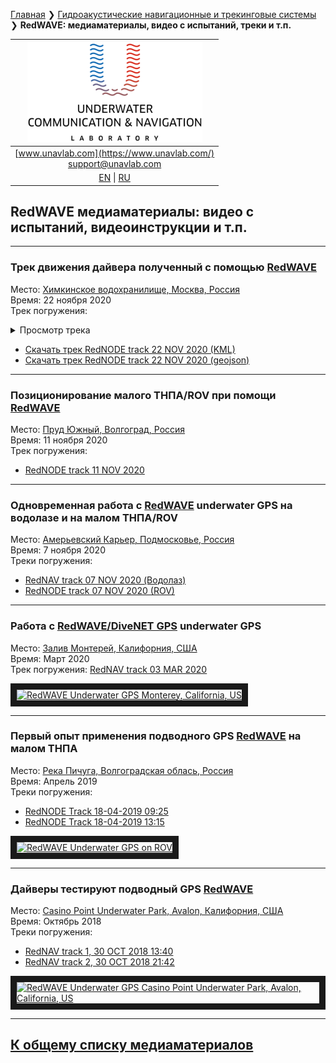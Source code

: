 [Главная](/README_RU) ❯ [Гидроакустические навигационные и трекинговые системы](/navigation_and_tracking_systems_ru) ❯ **RedWAVE: медиаматериалы, видео с испытаний, треки и т.п.**

| ![logo](/documentation/sm_logo.png) |
| :---: |
| [www.unavlab.com](https://www.unavlab.com/) <br/> [support@unavlab.com](mailto:support@unavlab.com) |
| [EN](\documentation\EN\RedWAVE\media) \| [RU](\documentation\RU\RedWAVE\media) |

## RedWAVE медиаматериалы: видео с испытаний, видеоинструкции и т.п.

______  


### Трек движения дайвера полученный с помощью  [RedWAVE](/documentation/EN/RedWAVE/RedWAVE_DataBrief_en.md)  
Место: [Химкинское водохранилище, Москва, Россия](https://goo.gl/maps/T3ipWGqQJ65j9p5w7)  
Время: 22 ноября 2020  
Трек погружения:  

<details><summary>Просмотр трека</summary>

```mermaid
graph TD;
    A-->B;
    A-->C;
    B-->D;
    C-->D;
```
  
  
```geojson
{
  "type": "FeatureCollection",
  "name": "kml",
  "crs": { "type": "name", "properties": { "name": "urn:ogc:def:crs:OGC:1.3:CRS84" } },
  "features": [
{ "type": "Feature", "properties": { "Name": "BASE 1 track" }, "geometry": { "type": "Point", "coordinates": [ 37.469684, 55.838203 ] } },
{ "type": "Feature", "properties": { "Name": "BASE 2 track" }, "geometry": { "type": "Point", "coordinates": [ 37.475868, 55.838623 ] } },
{ "type": "Feature", "properties": { "Name": "BASE 3 track" }, "geometry": { "type": "Point", "coordinates": [ 37.475048, 55.839225 ] } },
{ "type": "Feature", "properties": { "Name": "BASE 4 track" }, "geometry": { "type": "Point", "coordinates": [ 37.470756, 55.837165 ] } },
{ "type": "Feature", "properties": { "Name": "UNR (FLT) track" }, "geometry": { "type": "LineString", "coordinates": [ [ 37.4753189, 55.83876037 ], [ 37.4753189, 55.83876037 ], [ 37.47531318, 55.83876037 ], [ 37.47531089, 55.83876189 ], [ 37.4753086, 55.83876304 ], [ 37.4753044, 55.83876228 ], [ 37.47530059, 55.83876151 ], [ 37.47529487, 55.83875922 ], [ 37.47528953, 55.83875922 ], [ 37.47528647, 55.8387596 ], [ 37.47528189, 55.83875999 ], [ 37.4752777, 55.83876189 ], [ 37.47527351, 55.83876151 ], [ 37.47526931, 55.83876724 ], [ 37.4752655, 55.83877144 ], [ 37.47526016, 55.83877258 ], [ 37.4752552, 55.83877601 ], [ 37.47524909, 55.83877906 ], [ 37.4752407, 55.83878134 ], [ 37.47523231, 55.8387844 ], [ 37.47522697, 55.83878592 ], [ 37.47521972, 55.83878821 ], [ 37.47521247, 55.83878974 ], [ 37.47520484, 55.838790499999988 ], [ 37.47519989, 55.83879241 ], [ 37.47519912, 55.83879508 ], [ 37.47519798, 55.83879852 ], [ 37.47520065, 55.83880233 ], [ 37.47520256, 55.83880615 ], [ 37.47520065, 55.83880539 ], [ 37.47519454, 55.83880272 ], [ 37.47518806, 55.83880043 ], [ 37.47518081, 55.8387989 ], [ 37.47517204, 55.83879546 ], [ 37.47516364, 55.83879012 ], [ 37.4751583, 55.83878326 ], [ 37.47515716, 55.83877716 ], [ 37.47516059, 55.8387722 ], [ 37.4751667, 55.83877258 ], [ 37.47517394, 55.83876915 ], [ 37.47518005, 55.83876686 ], [ 37.47518348, 55.8387638 ], [ 37.47518653, 55.83876151 ], [ 37.47518958, 55.83876075 ], [ 37.47519149, 55.83876037 ], [ 37.47519569, 55.83876037 ], [ 37.47519989, 55.83875731 ], [ 37.47520256, 55.8387535 ], [ 37.47520713, 55.83875083 ], [ 37.47521285, 55.83875083 ], [ 37.47521514, 55.83874854 ], [ 37.47521933, 55.83874854 ], [ 37.47522162, 55.83874702 ], [ 37.4752243, 55.83874588 ], [ 37.47522926, 55.83874244 ], [ 37.47523536, 55.8387413 ], [ 37.47524108, 55.83873939 ], [ 37.47524604, 55.83873825 ], [ 37.47525023, 55.83873481 ], [ 37.47525558, 55.83873214 ], [ 37.47526054, 55.83873061 ], [ 37.47526512, 55.83873138 ], [ 37.47526931, 55.838731 ], [ 37.47527007, 55.83872909 ], [ 37.47527312, 55.83872909 ], [ 37.47527808, 55.83872756 ], [ 37.47528609, 55.8387268 ], [ 37.47529334, 55.83872336000001 ], [ 37.47530059, 55.83872069 ], [ 37.47530784, 55.83871916 ], [ 37.47531508, 55.8387184 ], [ 37.47532119, 55.83871687 ], [ 37.47532615, 55.83871421 ], [ 37.47533035, 55.83871078 ], [ 37.47533721, 55.83870849 ], [ 37.4753479, 55.8387104 ], [ 37.47535667, 55.8387123 ], [ 37.47536354, 55.83871535 ], [ 37.47537002, 55.83871726 ], [ 37.47537498, 55.83871955 ], [ 37.47537803, 55.83871802 ], [ 37.47538108, 55.83871649 ], [ 37.47538566, 55.83871383 ], [ 37.47539177, 55.838714970000012 ], [ 37.47539596, 55.83871345 ], [ 37.47539825, 55.83870925 ], [ 37.47540206, 55.83870773 ], [ 37.4754074, 55.83870659 ], [ 37.47541274, 55.83870963 ], [ 37.47541618, 55.83870773 ], [ 37.4754177, 55.83870582 ], [ 37.47541808, 55.83870429 ], [ 37.47541198, 55.83869857 ], [ 37.47540588, 55.83869514 ], [ 37.4753971, 55.83869132 ], [ 37.47538986, 55.83868903 ], [ 37.47537841, 55.83868979 ], [ 37.47536621, 55.838692079999987 ], [ 37.47535552, 55.838690940000014 ], [ 37.47534904, 55.83869285 ], [ 37.47534179, 55.838690940000014 ], [ 37.47533607, 55.83869246 ], [ 37.47533111, 55.83869399 ], [ 37.47531891, 55.83869933 ], [ 37.4753109, 55.83870201 ], [ 37.47530288, 55.8387062 ], [ 37.47529831, 55.8387104 ], [ 37.47528762, 55.83870658 ], [ 37.47527999, 55.83870506 ], [ 37.47527389, 55.83870353 ], [ 37.47526893, 55.83870582 ], [ 37.47525939, 55.83871154 ], [ 37.475251, 55.83871688 ], [ 37.47524413, 55.83871726 ], [ 37.47523727, 55.83871802 ], [ 37.47523078, 55.83871802 ], [ 37.47522353, 55.83871955 ], [ 37.47522048, 55.83872413 ], [ 37.47521781, 55.83872565 ], [ 37.47521056, 55.838731 ], [ 37.47520408, 55.83873443 ], [ 37.4751995, 55.83873481 ], [ 37.47518653, 55.83874091 ], [ 37.47516746, 55.83875083 ], [ 37.475148, 55.83875961 ], [ 37.47512931, 55.8387699 ], [ 37.47511901, 55.83877562 ], [ 37.47511291, 55.838779820000013 ], [ 37.47510871, 55.83878058 ], [ 37.47510681, 55.8387802 ], [ 37.47510261, 55.838778299999987 ], [ 37.47509994, 55.83877677 ], [ 37.47509689, 55.83876533 ], [ 37.4750965, 55.83875693 ], [ 37.47509994, 55.83875312 ], [ 37.47510261, 55.83874854 ], [ 37.47510605, 55.83874549 ], [ 37.475111, 55.838744729999988 ], [ 37.47511405, 55.83874283 ], [ 37.47511748, 55.83873901 ], [ 37.47511939, 55.83873634 ], [ 37.47512168, 55.8387329 ], [ 37.47512626, 55.83873252 ], [ 37.47512778, 55.83872832 ], [ 37.4751316, 55.8387268 ], [ 37.47513389, 55.83872603 ], [ 37.47513808, 55.83872413 ], [ 37.47514571, 55.83872489 ], [ 37.4751522, 55.83872222 ], [ 37.47515792, 55.838721840000012 ], [ 37.47516403, 55.838721840000012 ], [ 37.47516899, 55.838721840000012 ], [ 37.47517509, 55.83872069 ], [ 37.4751789, 55.83871955 ], [ 37.4751808, 55.83871726 ], [ 37.47518004, 55.83871421 ], [ 37.47517889, 55.83871078 ], [ 37.47517966, 55.83871002 ], [ 37.47518347, 55.83871002 ], [ 37.47518958, 55.83870888 ], [ 37.47519531, 55.83870353 ], [ 37.47520179, 55.83869933 ], [ 37.47520713, 55.83869666 ], [ 37.4752117, 55.83869399 ], [ 37.47521743, 55.83869437 ], [ 37.47522239, 55.83869475 ], [ 37.47522849, 55.838692079999987 ], [ 37.47523536, 55.83869017 ], [ 37.47523955, 55.83868712000001 ], [ 37.47524489, 55.83868521 ], [ 37.47524947, 55.83868445 ], [ 37.47525367, 55.83868559 ], [ 37.47525634, 55.83868674 ], [ 37.47525901, 55.83868598 ], [ 37.47526359, 55.83868674 ], [ 37.47526969, 55.83868559 ], [ 37.47527694, 55.83868483 ], [ 37.47528151, 55.838681400000013 ], [ 37.47528686, 55.83868026 ], [ 37.47529144, 55.83867836 ], [ 37.47529716, 55.83867721 ], [ 37.47530098, 55.83867531 ], [ 37.47530441, 55.83867378 ], [ 37.47530784, 55.83867454 ], [ 37.47531279, 55.83867378 ], [ 37.47531775, 55.83867492000001 ], [ 37.47532081, 55.83867263 ], [ 37.47532539, 55.83867225 ], [ 37.47532806, 55.83867073 ], [ 37.47533111, 55.83866805 ], [ 37.47533454, 55.83866653 ], [ 37.47533797, 55.83866386 ], [ 37.47534331, 55.83866386 ], [ 37.47534675, 55.83866271 ], [ 37.47535018, 55.83866195 ], [ 37.47535362, 55.83866157 ], [ 37.47535858, 55.83866271 ], [ 37.47536201, 55.83866233 ], [ 37.47536392, 55.83866195 ], [ 37.47536621, 55.83866157 ], [ 37.4753704, 55.83866424 ], [ 37.4753765, 55.83866805 ], [ 37.47538223, 55.83867225 ], [ 37.47538566, 55.83867187 ], [ 37.47538719, 55.83867378 ], [ 37.47538909, 55.83867492000001 ], [ 37.47538871, 55.83867263 ], [ 37.47538833, 55.83867263 ], [ 37.47538948, 55.83867378 ], [ 37.47539024, 55.83867492000001 ], [ 37.47539253, 55.83867912 ], [ 37.47539406, 55.83868178 ], [ 37.47539482, 55.83868179 ], [ 37.4753952, 55.83868141 ], [ 37.47539367, 55.83868217 ], [ 37.475391, 55.83867988 ], [ 37.47538909, 55.83867683 ], [ 37.47538642, 55.83867454 ], [ 37.47538337, 55.83867149 ], [ 37.47538146, 55.83867149 ], [ 37.47537726, 55.83866729 ], [ 37.47537459, 55.83866576 ], [ 37.47537154, 55.83866653 ], [ 37.47536964, 55.83866424 ], [ 37.47536888, 55.83866462 ], [ 37.47537002, 55.83866615 ], [ 37.47536964, 55.83866271 ], [ 37.47537231, 55.83866195 ], [ 37.47537421, 55.83865966 ], [ 37.47537536, 55.83865966 ], [ 37.47537764, 55.83866195 ], [ 37.47537879, 55.83866195 ], [ 37.47538108, 55.838665 ], [ 37.47538566, 55.83867149 ], [ 37.47538871, 55.838676070000012 ], [ 37.47539062, 55.83867912 ], [ 37.47538986, 55.83868179 ], [ 37.47539329, 55.83868445 ], [ 37.47539748, 55.838690940000014 ], [ 37.47539901, 55.83869857 ], [ 37.47540282, 55.83870963 ], [ 37.47540473, 55.83871993 ], [ 37.47540587, 55.83872756 ], [ 37.47540511, 55.83873176 ], [ 37.47540244, 55.83873634 ], [ 37.47540206, 55.83874054 ], [ 37.47540358, 55.83874626 ], [ 37.47540511, 55.83875159 ], [ 37.47540625, 55.8387577 ], [ 37.47540816, 55.83876609 ], [ 37.4754093, 55.83877296 ], [ 37.47541159, 55.83877868 ], [ 37.47541159, 55.83878478 ], [ 37.47541121, 55.83878974 ], [ 37.47541083, 55.83879432 ], [ 37.47541045, 55.83880157 ] ] } }
]
}
```

<script src="https://embed.github.com/view/geojson/ucnl/ucnl.github.io/documentation/rednode_track_22_10_2020_13-39-24.geojson"></script>

</details>
  
* [Скачать трек RedNODE track 22 NOV 2020 (KML)](/documentation/rednode_track_22-10-2020-13-39-24.kml)
* [Скачать трек RedNODE track 22 NOV 2020 (geojson)](/documentation/rednode_track_22_10_2020_13-39-24.geojson)

______  


### Позиционирование малого ТНПА/ROV при помощи [RedWAVE](/documentation/EN/RedWAVE/RedWAVE_DataBrief_en.md)  
Место: [Пруд Южный, Волгоград, Россия](https://goo.gl/maps/xjJrX28KmWDdJxLC9)  
Время: 11 ноября 2020  
Трек погружения:  
- [RedNODE track 11 NOV 2020](/documentation/UGPSHub_Tracks_14-31-20.kml)


______  

### Одновременная работа с [RedWAVE](/documentation/RU/RedWAVE/RedWAVE_DataBrief_ru.md) underwater GPS на водолазе и на малом ТНПА/ROV
Место: [Амерьевский Карьер, Подмосковье, Россия](https://goo.gl/maps/BftxRy1cKA6ZsUUP6)  
Время: 7 ноября 2020  
Треки погружения: 
- [RedNAV track 07 NOV 2020 (Водолаз)](/documentation/7-11-2020_17-30.kml)
- [RedNODE track 07 NOV 2020 (ROV)](/documentation/UGPSHub_Tracks_17-30-59.kml)

______  

### Работа с [RedWAVE/DiveNET GPS](/documentation/RU/RedWAVE/RedWAVE_DataBrief_ru.md) underwater GPS
Место: [Залив Монтерей, Калифорния, США](https://goo.gl/maps/SZ3tC49dcVGnequB7)  
Время: Март 2020  
Трек погружения: [RedNAV track 03 MAR 2020](/documentation/rednav_track_03-03-2020.kml)

<a href="https://youtu.be/_2PoVsB1wEY" 
target="_blank"><img src="http://img.youtube.com/vi/_2PoVsB1wEY/0.jpg" 
alt="RedWAVE Underwater GPS Monterey, California, US" width="240" height="180" border="10" /></a>  

______  


### Первый опыт применения подводного GPS [RedWAVE](/documentation/RU/RedWAVE/RedWAVE_DataBrief_ru.md) на малом ТНПА  
Место: [Река Пичуга, Волгоградская облась, Россия](https://goo.gl/maps/Qix3nK84i7inM3FGA)  
Время: Апрель 2019  
Треки погружения: 
- [RedNODE Track 18-04-2019 09:25](/documentation/rednode_track_18042019_092548.kml)
- [RedNODE Track 18-04-2019 13:15](/documentation/rednode_track_18042019_131504.kml)

<a href="https://youtu.be/xaVfjhPIURc" 
target="_blank"><img src="http://img.youtube.com/vi/xaVfjhPIURc/0.jpg" 
alt="RedWAVE Underwater GPS on ROV" width="240" height="180" border="10" /></a>  

______  


### Дайверы тестируют подводный GPS [RedWAVE](/documentation/RU/RedWAVE/RedWAVE_DataBrief_ru.md)  
Место: [Casino Point Underwater Park, Avalon, Калифорния, США](https://goo.gl/maps/Qv7d9sCtDehMiVtg9)  
Время: Октябрь 2018  
Треки погружения: 
- [RedNAV track 1, 30 OCT 2018 13:40](/documentation/rednav_track_30-10-2018_13-40.kml)
- [RedNAV track 2, 30 OCT 2018 21:42](/documentation/rednav_track_30-10-2018_21-42.kml)  

<a href="https://youtu.be/nqmbPgxIonM" 
target="_blank"><img src="http://img.youtube.com/vi/nqmbPgxIonM/0.jpg" 
alt="RedWAVE Underwater GPS Casino Point Underwater Park, Avalon, California, US" width="240" height="180" border="10" /></a>  

______  


## [К общему списку медиаматериалов](/../../media_videos_ru)
